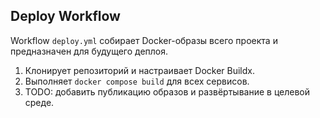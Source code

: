 ## Deploy Workflow

Workflow `deploy.yml` собирает Docker-образы всего проекта и предназначен для будущего деплоя.

1. Клонирует репозиторий и настраивает Docker Buildx.
2. Выполняет `docker compose build` для всех сервисов.
3. TODO: добавить публикацию образов и развёртывание в целевой среде.
